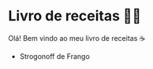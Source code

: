 # Livro de receitas :woman_cook:

Olá! Bem vindo ao meu livro de receitas :coffee:

- Strogonoff de Frango

  
